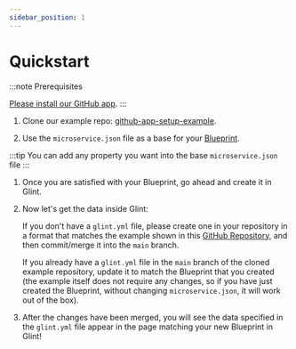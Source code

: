 ```yaml
---
sidebar_position: 1
---
```


# Quickstart

:::note Prerequisites

[Please install our GitHub app](../../git/github/installation.md).
:::

1. Clone our example repo: [github-app-setup-example](https://github.com/kozmoai/github-app-setup-example).

2. Use the `microservice.json` file as a base for your [Blueprint](../../../define-your-data-model/setup-blueprint/setup-blueprint.md).

:::tip
You can add any property you want into the base `microservice.json` file
:::

1. Once you are satisfied with your Blueprint, go ahead and create it in Glint.

2. Now let's get the data inside Glint:

   If you don't have a `glint.yml` file, please create one in your repository in a format that matches the example shown in this [GitHub Repository](https://github.com/kozmoai/github-app-setup-example/blob/main/glint.yml), and then commit/merge it into the `main` branch.

   If you already have a `glint.yml` file in the `main` branch of the cloned example repository, update it to match the Blueprint that you created (the example itself does not require any changes, so if you have just created the Blueprint, without changing `microservice.json`, it will work out of the box).

3. After the changes have been merged, you will see the data specified in the `glint.yml` file appear in the page matching your new Blueprint in Glint!
